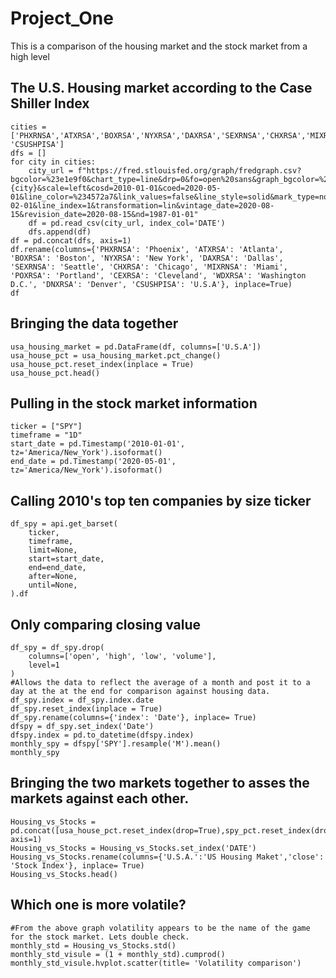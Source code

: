 # Project_One
This is a comparison of the housing market and the stock market from a high level

## The U.S. Housing market according to the Case Shiller Index ##

```
cities = ['PHXRNSA','ATXRSA','BOXRSA','NYXRSA','DAXRSA','SEXRNSA','CHXRSA','MIXRNSA','POXRSA','CEXRSA','WDXRSA','DNXRSA', 'CSUSHPISA']
dfs = []
for city in cities:
    city_url = f"https://fred.stlouisfed.org/graph/fredgraph.csv?bgcolor=%23e1e9f0&chart_type=line&drp=0&fo=open%20sans&graph_bgcolor=%23ffffff&height=450&mode=fred&recession_bars=on&txtcolor=%23444444&ts=12&tts=12&width=1168&nt=0&thu=0&trc=0&show_legend=yes&show_axis_titles=yes&show_tooltip=yes&id={city}&scale=left&cosd=2010-01-01&coed=2020-05-01&line_color=%234572a7&link_values=false&line_style=solid&mark_type=none&mw=3&lw=2&ost=-99999&oet=99999&mma=0&fml=a&fq=Monthly&fam=avg&fgst=lin&fgsnd=2020-02-01&line_index=1&transformation=lin&vintage_date=2020-08-15&revision_date=2020-08-15&nd=1987-01-01"
    df = pd.read_csv(city_url, index_col='DATE')
    dfs.append(df)
df = pd.concat(dfs, axis=1)
df.rename(columns={'PHXRNSA': 'Phoenix', 'ATXRSA': 'Atlanta', 'BOXRSA': 'Boston', 'NYXRSA': 'New York', 'DAXRSA': 'Dallas', 'SEXRNSA': 'Seattle', 'CHXRSA': 'Chicago', 'MIXRNSA': 'Miami', 'POXRSA': 'Portland', 'CEXRSA': 'Cleveland', 'WDXRSA': 'Washington D.C.', 'DNXRSA': 'Denver', 'CSUSHPISA': 'U.S.A'}, inplace=True)
df
```

## Bringing the data together ##

```
usa_housing_market = pd.DataFrame(df, columns=['U.S.A'])
usa_house_pct = usa_housing_market.pct_change()
usa_house_pct.reset_index(inplace = True)
usa_house_pct.head()
```

## Pulling in the stock market information ##

```
ticker = ["SPY"]
timeframe = "1D"
start_date = pd.Timestamp('2010-01-01', tz='America/New_York').isoformat()
end_date = pd.Timestamp('2020-05-01', tz='America/New_York').isoformat()
```

## Calling 2010's top ten companies by size ticker ##
```
df_spy = api.get_barset(
    ticker,
    timeframe,
    limit=None,
    start=start_date,
    end=end_date,
    after=None,
    until=None,
).df
```

## Only comparing closing value ##
```
df_spy = df_spy.drop(
    columns=['open', 'high', 'low', 'volume'],
    level=1
)
#Allows the data to reflect the average of a month and post it to a day at the at the end for comparison against housing data.
df_spy.index = df_spy.index.date
df_spy.reset_index(inplace = True)
df_spy.rename(columns={'index': 'Date'}, inplace= True)
dfspy = df_spy.set_index('Date')
dfspy.index = pd.to_datetime(dfspy.index)
monthly_spy = dfspy['SPY'].resample('M').mean()
monthly_spy
```

## Bringing the two markets together to asses the markets against each other. ##

```
Housing_vs_Stocks = pd.concat([usa_house_pct.reset_index(drop=True),spy_pct.reset_index(drop=True)], axis=1)
Housing_vs_Stocks = Housing_vs_Stocks.set_index('DATE')
Housing_vs_Stocks.rename(columns={'U.S.A.':'US Housing Maket','close': 'Stock Index'}, inplace= True)
Housing_vs_Stocks.head()
```

## Which one is more volatile? ##

```
#From the above graph volatility appears to be the name of the game for the stock market. Lets double check. 
monthly_std = Housing_vs_Stocks.std()
monthly_std_visule = (1 + monthly_std).cumprod()
monthly_std_visule.hvplot.scatter(title= 'Volatility comparison')
```
